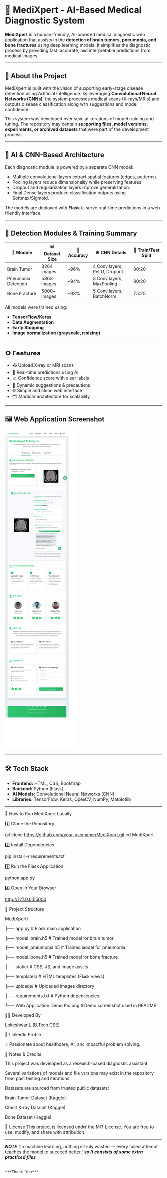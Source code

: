 
# 🧠 MediXpert - AI-Based Medical Diagnostic System

**MediXpert** is a human-friendly, AI-powered medical diagnostic web application that assists in the **detection of brain tumors, pneumonia, and bone fractures** using deep learning models. It simplifies the diagnostic process by providing fast, accurate, and interpretable predictions from medical images.

---

## 📌 About the Project

MediXpert is built with the vision of supporting early-stage disease detection using Artificial Intelligence. By leveraging **Convolutional Neural Networks (CNNs)**, the system processes medical scans (X-rays/MRIs) and outputs disease classification along with suggestions and model confidence.

This system was developed over several iterations of model training and tuning. The repository may contain **supporting files, model versions, experiments, or archived datasets** that were part of the development process.

---

## 🔬 AI & CNN-Based Architecture

Each diagnostic module is powered by a separate CNN model:

- Multiple convolutional layers extract spatial features (edges, patterns).
- Pooling layers reduce dimensionality while preserving features.
- Dropout and regularization layers improve generalization.
- Final Dense layers produce classification outputs using Softmax/Sigmoid.

The models are deployed with **Flask** to serve real-time predictions in a web-friendly interface.

---

## 🧪 Detection Modules & Training Summary

| 🧠 Module             | 📊 Dataset Size | 🎯 Accuracy | ⚙️ CNN Details              | 📁 Train/Test Split |
|----------------------|----------------|-------------|-----------------------------|----------------------|
| Brain Tumor          | 3264 images    | ~96%        | 4 Conv layers, ReLU, Dropout | 80:20                |
| Pneumonia Detection  | 5863 images    | ~94%        | 3 Conv layers, MaxPooling    | 80:20                |
| Bone Fracture        | 5000+ images   | ~93%        | 5 Conv layers, BatchNorm     | 75:25                |

All models were trained using:
- **TensorFlow/Keras**
- **Data Augmentation**
- **Early Stopping**
- **Image normalization (grayscale, resizing)**

---

## ⚙️ Features

- 📤 Upload X-ray or MRI scans
- 🧠 Real-time predictions using AI
- 📈 Confidence score with clear labels
- 💬 Dynamic suggestions & precautions
- 🌐 Simple and clean web interface
- 🗂️ Modular architecture for scalability

---

## 🖼️ Web Application Screenshot

![MediXpert Web Application Demo](Web%20Application%20Demo%20Pic.png)

---

## 🛠️ Tech Stack

- **Frontend:** HTML, CSS, Bootstrap
- **Backend:** Python (Flask)
- **AI Models:** Convolutional Neural Networks (CNN)
- **Libraries:** TensorFlow, Keras, OpenCV, NumPy, Matplotlib

---

🚀 How to Run MediXpert Locally


1️⃣ Clone the Repository




git clone https://github.com/your-username/MediXpert.git
cd MediXpert



2️⃣ Install Dependencies




pip install -r requirements.txt



3️⃣ Run the Flask Application




python app.py



4️⃣ Open in Your Browser



http://127.0.0.1:5000



📁 Project Structure



MediXpert/


├── app.py                       # Flask main application


├── model_brain.h5               # Trained model for brain tumor


├── model_pneumonia.h5           # Trained model for pneumonia


├── model_bone.h5                # Trained model for bone fracture


├── static/                      # CSS, JS, and image assets


├── templates/                   # HTML templates (Flask views)


├── uploads/                     # Uploaded images directory


├── requirements.txt             # Python dependencies


└── Web Application Demo Pic.png # Demo screenshot used in README



👨‍💻 Developed By


Lokeshwar L (B.Tech CSE)


🔗 LinkedIn Profile


💡 Passionate about healthcare, AI, and impactful problem solving.




📢 Notes & Credits


This project was developed as a research-based diagnostic assistant.

Several variations of models and file versions may exist in the repository from past testing and iterations.

Datasets are sourced from trusted public datasets:

Brain Tumor Dataset (Kaggle)

Chest X-ray Dataset (Kaggle)

Bone Dataset (Kaggle)

📜 License
This project is licensed under the MIT License.
You are free to use, modify, and share with attribution.


-------------------------------------------------------------------------------

***NOTE***
“In machine learning, nothing is truly wasted — every failed attempt teaches the model to succeed better.” ***so It consists of some extra practiced files***



                                                                   ***Thank You***
